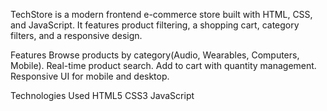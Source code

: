 TechStore is a modern frontend e-commerce store built with HTML, CSS, and JavaScript. It features product filtering, a shopping cart, category filters, and a responsive design.

Features
  Browse products by category(Audio, Wearables, Computers, Mobile).
  Real-time product search.
  Add to cart with quantity management.
  Responsive UI for mobile and desktop.

Technologies Used
  HTML5
  CSS3
  JavaScript



  
